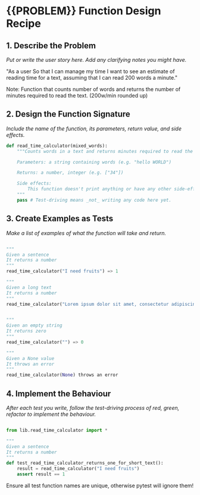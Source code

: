 # {{PROBLEM}} Function Design Recipe

## 1. Describe the Problem

_Put or write the user story here. Add any clarifying notes you might have._

"As a user
So that I can manage my time
I want to see an estimate of reading time for a text, assuming that I can read 200 words a minute."

Note:
Function that counts number of words and returns the number of minutes required to read the text. (200w/min rounded up)

## 2. Design the Function Signature

_Include the name of the function, its parameters, return value, and side effects._

```python
def read_time_calculator(mixed_words):
    """Counts words in a text and returns minutes required to read the text at a rate of 200/min

    Parameters: a string containing words (e.g. "hello WORLD")

    Returns: a number, integer (e.g. ["34"])

    Side effects:
        This function doesn't print anything or have any other side-effects
    """
    pass # Test-driving means _not_ writing any code here yet.
```

## 3. Create Examples as Tests

_Make a list of examples of what the function will take and return._

```python

"""
Given a sentence 
It returns a number
"""
read_time_calculator("I need fruits") => 1

"""
Given a long text
It returns a number
"""
read_time_calculator("Lorem ipsum dolor sit amet, consectetur adipiscing elit. Fusce a iaculis lorem. Duis fermentum est sit amet sem bibendum condimentum. Nulla ullamcorper nisl nisl, eu porta mauris feugiat eu. Sed nec luctus nisi, ut ornare odio. Ut varius lacus non felis molestie ultricies. Nunc turpis est, maximus in elit at, rutrum vulputate nisi. Maecenas tempor nulla non nisi aliquet, vel feugiat ligula consectetur. Aenean ac turpis non lorem condimentum posuere. Aenean quis ex quis justo tincidunt eleifend. Nullam sit amet leo tempor, tincidunt lorem nec, accumsan neque. Donec mauris augue, consequat sit amet gravida a, pellentesque id erat. Cras vitae est justo. Pellentesque ut augue ac felis ullamcorper placerat. Vivamus euismod purus eget lorem porttitor dignissim. Curabitur turpis est, luctus condimentum cursus non, finibus vel eros. Nam quis felis enim. Nullam aliquet sollicitudin sodales. Nam dolor velit, vehicula eget mollis nec, aliquam at sapien. Cras nec mattis ipsum. Curabitur sed feugiat felis. Mauris facilisis tincidunt nisl in pretium. Donec varius felis at posuere consectetur. Suspendisse potenti. Pellentesque consequat ex faucibus tortor finibus finibus nec a ligula. Pellentesque consectetur auctor augue sed accumsan. Nulla viverra mattis venenatis. Nam scelerisque, nunc non elementum venenatis, ex urna egestas justo, eu mollis dui enim ac mauris. Curabitur et ullamcorper elit, sit amet volutpat orci. Pellentesque placerat tortor pellentesque, euismod libero in, accumsan metus. In sed nisi quis magna tristique consequat. Morbi placerat pharetra cursus. Proin bibendum est quis pulvinar euismod. Aenean eget diam quis diam dignissim vehicula. In nec convallis sapien. Aenean ultrices finibus dignissim. Aenean hendrerit, nisl vel lacinia suscipit, mauris lorem ultrices ipsum, ac dapibus neque orci sed tellus. Cras metus urna, venenatis at eleifend a, sagittis ac magna. Aliquam vel dolor leo. Suspendisse potenti. Phasellus dignissim gravida justo et convallis.") => 2


"""
Given an empty string
It returns zero
"""
read_time_calculator("") => 0

"""
Given a None value
It throws an error
"""
read_time_calculator(None) throws an error
```


## 4. Implement the Behaviour

_After each test you write, follow the test-driving process of red, green, refactor to implement the behaviour._


```python

from lib.read_time_calculator import *

"""
Given a sentence 
It returns a number
"""
def test_read_time_calculator_returns_one_for_short_text():
    result = read_time_calculator("I need fruits")
    assert result == 1

```

Ensure all test function names are unique, otherwise pytest will ignore them!
